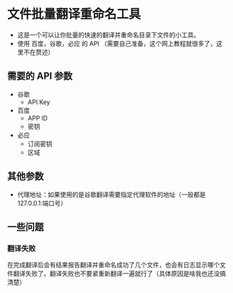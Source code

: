 # 文件批量翻译重命名工具
- 这是一个可以让你批量的快速的翻译并重命名目录下文件的小工具。
- 使用 百度，谷歌，必应 的 API （需要自己准备，这个网上教程就很多了，这里不在赘述）
  
## 需要的 API 参数
- 谷歌
  - API Key
- 百度
  -  APP ID
  -  密钥
- 必应
  - 订阅密钥
  - 区域

## 其他参数
- 代理地址：如果使用的是谷歌翻译需要指定代理软件的地址（一般都是 127.0.0.1:端口号）

## 一些问题

### 翻译失败

在完成翻译后会有结果报告翻译并重命名成功了几个文件，也会有日志显示哪个文件翻译失败了。翻译失败也不要紧重新翻译一遍就行了（具体原因是啥我也还没搞清楚）